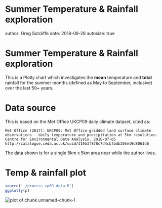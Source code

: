 Summer Temperature & Rainfall exploration
========================================================
author: Greg Sutcliffe
date: 2018-09-28
autosize: true

Summer Temperature & Rainfall exploration
========================================================

This is a Plotly chart which investigates the **mean** temperature and **total** rainfall for the summer months (defined as May to September, inclusive) over the last 50+ years.

Data source
==============

This is based on the Met Office UKCP09 daily climate dataset, cited as:
```
Met Office (2017): UKCP09: Met Office gridded land surface climate
observations - daily temperature and precipitation at 5km resolution.
Centre for Environmental Data Analysis, 2018-07-05
http://catalogue.ceda.ac.uk/uuid/319b3f878c7d4cbfbdb356e19d8061d6
```

The data shown is for a single 5km x 5km area near while the author lives.

Temp & rainfall plot
=====================


```r
source('./process_cp09_data.R')
ggplotly(p)
```

![plot of chunk unnamed-chunk-1](DDP-wk3-project-figure/unnamed-chunk-1-1.png)
